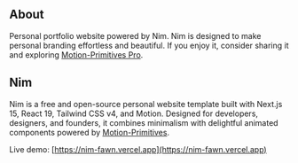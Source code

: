 ## About
Personal portfolio website powered by Nim.
Nim is designed to make personal branding effortless and beautiful. If you enjoy it, consider sharing it and exploring [Motion-Primitives Pro](https://pro.motion-primitives.com/).

## Nim
Nim is a free and open-source personal website template built with Next.js 15, React 19, Tailwind CSS v4, and Motion. Designed for developers, designers, and founders, it combines minimalism with delightful animated components powered by [Motion-Primitives](https://motion-primitives.com).

Live demo: [https://nim-fawn.vercel.app](https://nim-fawn.vercel.app)
